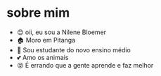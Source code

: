 # sobre mim
- 😊 oii, eu sou a Nilene Bloemer
- 🏠 Moro em Pitanga
- 📘 Sou estudante do novo ensino médio
- 💕 Amo os animais 
- 😜 É errando que a gente aprende e faz melhor
<!---
nilene12/nilene12 is a ✨ special ✨ repository because its `README.md` (this file) appears on your GitHub profile.
You can click the Preview link to take a look at your changes.
--->
